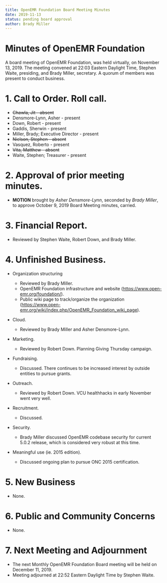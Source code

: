 ```yaml
---
title: OpenEMR Foundation Board Meeting Minutes
date: 2019-11-13
status: pending board approval
author: Brady Miller
---
```


# Minutes of OpenEMR Foundation

A board meeting of OpenEMR Foundation, was held virtually, on November 13, 2019. The meeting
convened at 22:03 Eastern Daylight Time, Stephen Waite, presiding, and Brady Miller,
secretary. A quorum of members was present to conduct business.

# 1. Call to Order. Roll call.

- ~~Chawla, Jit - absent~~
- Densmore-Lynn, Asher - present
- Down, Robert - present
- Gaddis, Sherwin - present
- Miller, Brady; Executive Director - present
- ~~Nielson, Stephen - absent~~
- Vasquez, Roberto - present
- ~~Vita, Matthew - absent~~
- Waite, Stephen; Treasurer - present

# 2. Approval of prior meeting minutes.

- **MOTION** brought by _Asher Densmore-Lynn_, seconded by _Brady Miller_, to approve October 9, 2019 Board Meeting minutes, carried.

# 3. Financial Report.

- Reviewed by Stephen Waite, Robert Down, and Brady Miller.

# 4. Unfinished Business.

- Organization structuring
  - Reviewed by Brady Miller.
  - OpenEMR Foundation infrastructure and website (https://www.open-emr.org/foundation/).
  - Public wiki page to track/organize the organization (https://www.open-emr.org/wiki/index.php/OpenEMR_Foundation_wiki_page).

- Cloud.

  - Reviewed by Brady Miller and Asher Densmore-Lynn.

- Marketing.
  - Reviewed by Robert Down. Planning Giving Thursday campaign.

- Fundraising.

  - Discussed. There continues to be increased interest by outside entities to pursue grants.

- Outreach.

  - Reviewed by Robert Down. VCU healthhacks in early November went very well.

- Recruitment.

  - Discussed.

- Security.

  - Brady Miller discussed OpenEMR codebase security for current 5.0.2 release, which is considered very robust at this time.

- Meaningful use (ie. 2015 edition).

  - Discussed ongoing plan to pursue ONC 2015 certification.

# 5. New Business

- None.

# 6. Public and Community Concerns

- None.

# 7. Next Meeting and Adjournment

- The next Monthly OpenEMR Foundation Board meeting will be held on December 11, 2019.
- Meeting adjourned at 22:52 Eastern Daylight Time by Stephen Waite.

